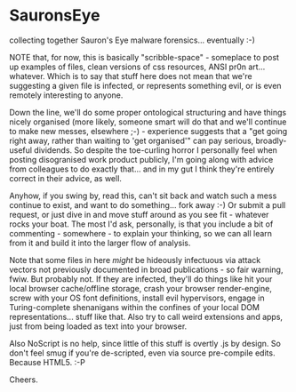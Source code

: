 # SauronsEye
collecting together Sauron's Eye malware forensics... eventually :-)


NOTE that, for now, this is basically "scribble-space" - someplace to post up examples of files, clean versions of css resources, ANSI pr0n art... whatever. Which is to say that stuff here does not mean that we're suggesting a given file is infected, or represents something evil, or is even remotely interesting to anyone. 


Down the line, we'll do some proper ontological structuring and have things nicely organised (more likely, someone smart will do that and we'll continue to make new messes, elsewhere ;-) - experience suggests that a "get going right away, rather than waiting to 'get organised'" can pay serious, broadly-useful dividends. So despite the toe-curling horror I personally feel when posting disogranised work product publicly, I'm going along with advice from colleagues to do exactly that... and in my gut I think they're entirely correct in their advice, as well.


Anyhow, if you swing by, read this, can't sit back and watch such a mess continue to exist, and want to do something... fork away :-) Or submit a pull request, or just dive in and move stuff around as you see fit - whatever rocks your boat. The most I'd ask, personally, is that you include a bit of commenting - somewhere - to explain your thinking, so we can all learn from it and build it into the larger flow of analysis.


Note that some files in here *might* be hideously infectuous via attack vectors not previously documented in broad publications - so fair warning, fwiw. But probably not. If they are infected, they'll do things like hit your local browser cache/offline storage, crash your browser render-engine, screw with your OS font definitions, install evil hypervisors, engage in Turing-complete shenanigans within the confines of your local DOM representations... stuff like that. Also try to call weird extensions and apps, just from being loaded as text into your browser.


Also NoScript is no help, since little of this stuff is overtly .js by design. So don't feel smug if you're de-scripted, even via source pre-compile edits. Because HTML5. :-P

Cheers.
